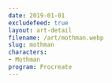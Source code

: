 ```yaml
---
date: 2019-01-01
excludefeed: true
layout: art-detail
filename: /art/mothman.webp
slug: mothman
characters:
- Mothman
program: Procreate
---
```

